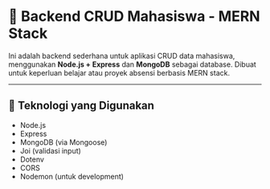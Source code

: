 # 📘 Backend CRUD Mahasiswa - MERN Stack

Ini adalah backend sederhana untuk aplikasi CRUD data mahasiswa, menggunakan **Node.js + Express** dan **MongoDB** sebagai database. Dibuat untuk keperluan belajar atau proyek absensi berbasis MERN stack.

---

## 🔧 Teknologi yang Digunakan

- Node.js
- Express
- MongoDB (via Mongoose)
- Joi (validasi input)
- Dotenv
- CORS
- Nodemon (untuk development)
